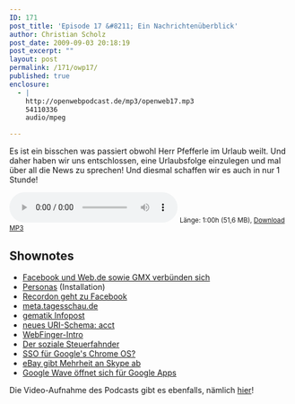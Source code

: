 ```yaml
---
ID: 171
post_title: 'Episode 17 &#8211; Ein Nachrichtenüberblick'
author: Christian Scholz
post_date: 2009-09-03 20:18:19
post_excerpt: ""
layout: post
permalink: /171/owp17/
published: true
enclosure:
  - |
    http://openwebpodcast.de/mp3/openweb17.mp3
    54110336
    audio/mpeg

---
```

Es ist ein bisschen was passiert obwohl Herr Pfefferle im Urlaub weilt. Und daher haben wir uns entschlossen, eine Urlaubsfolge einzulegen und mal über all die News zu sprechen! Und diesmal schaffen wir es auch in nur 1 Stunde!

<audio controls>
  <source src="http://openwebpodcast.de/mp3/openweb17.mp3" type="audio/mpeg">
  Ihr Browser unterstützt diesen Audio-Player nicht.
</audio>
<small>Länge: 1:00h (51,6 MB), <a href="http://openwebpodcast.de/mp3/openweb17.mp3">Download MP3</a></small>
<h2>Shownotes</h2>
<ul>
	<li><a href="http://faz-community.faz.net/blogs/netzkonom/archive/2009/08/24/facebook-waehlt-web-de-und-gmx-als-partner-fuer-open-id.aspx">Facebook und Web.de sowie GMX verbünden sich</a></li>
	<li><a href="http://personas.media.mit.edu/personasWeb.html">Personas</a> (Installation)</li>
	<li><a href="http://www.readwriteweb.com/archives/facebook_snags_open_web_community_leader_recordon.php">Recordon geht zu Facebook</a></li>
	<li><a href="http://meta.tagesschau.de/">meta.tagesschau.de</a></li>
	<li><a href="http://dietmarkrause.wordpress.com/2009/08/20/egk-aktuell-erste-ausgabe-einer-neuen-infopost-der-gematik/">gematik Infopost </a></li>
	<li><a href="http://www.hueniverse.com/hueniverse/2009/08/making-the-case-for-a-new-acct-uri-scheme-for-accounts.html">neues URI-Schema: acct</a></li>
	<li><a href="http://www.hueniverse.com/hueniverse/2009/08/introducing-webfinger.html">WebFinger-Intro</a></li>
	<li><a href="http://online.wsj.com/article/SB125132627009861985.html">Der soziale Steuerfahnder</a></li>
	<li><a href="http://www.readwriteweb.com/archives/google_chrome_os_to_feature_single_sign-on.php">SSO für Google's Chrome OS?</a></li>
	<li><a href="http://www.heise.de/newsticker/eBay-gibt-Mehrheit-an-Skype-ab--/meldung/144613">eBay gibt Mehrheit an Skype ab</a></li>
	<li><a href="http://googleenterprise.blogspot.com/2009/09/waving-hello-to-google-apps.html">Google Wave öffnet sich für Google Apps</a></li>
</ul>
Die Video-Aufnahme des Podcasts gibt es ebenfalls, nämlich <a href="http://www.ustream.tv/recorded/2092161">hier</a>!
